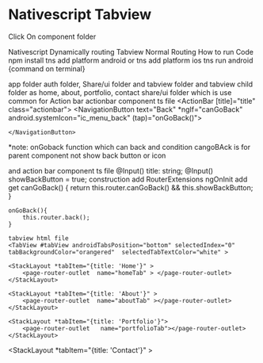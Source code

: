 # Nativescript Tabview

Click On component folder 

Nativescript Dynamically routing Tabview Normal Routing 
How to run Code
npm install
tns add platform android or tns add platform ios
tns run android {command on terminal}

app folder auth folder,  Share/ui folder and tabview folder 
and tabview child folder as home, about, portfolio, contact
share/ui folder which is use common for Action bar
actionbar component ts file
<ActionBar [title]="title" class="actionbar">
    <NavigationButton text="Back"
                     *ngIf="canGoBack"  
                      android.systemIcon="ic_menu_back" 
                      (tap)="onGoBack()">

        
    </NavigationButton>
</ActionBar>

*note: onGoback function which can back and condition cangoBAck is for parent component not show back button or icon

and action bar component ts file 
 @Input() title: string;
 @Input() showBackButton = true;
construction add RouterExtensions
ngOnInit add 
get canGoBack() {
    return this.router.canGoBack() && this.showBackButton;
    }

    onGoBack(){
        this.router.back();
    }
    
    tabview html file 
    <TabView #tabView androidTabsPosition="bottom" selectedIndex="0" tabBackgroundColor="orangered"  selectedTabTextColor="white" >

    <StackLayout *tabItem="{title: 'Home'}" >
        <page-router-outlet  name="homeTab" > </page-router-outlet>
    </StackLayout>
    
    <StackLayout *tabItem="{title: 'About'}" >
        <page-router-outlet  name="aboutTab" ></page-router-outlet>
    </StackLayout>

    <StackLayout *tabItem="{title: 'Portfolio'}">
        <page-router-outlet   name="portfolioTab"></page-router-outlet>
    </StackLayout>

   <StackLayout *tabItem="{title: 'Contact'}" >
       <page-router-outlet   name="contactTab" ></page-router-outlet>
   </StackLayout>

    
</TabView>




